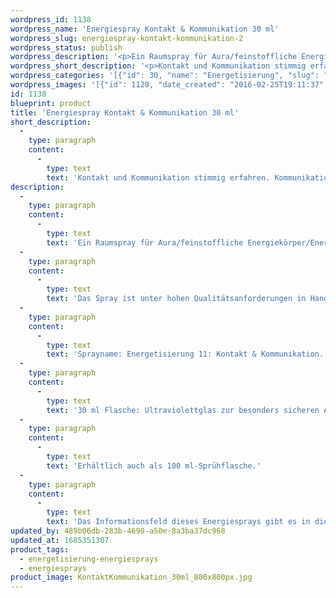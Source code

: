 ```yaml
---
wordpress_id: 1138
wordpress_name: 'Energiespray Kontakt & Kommunikation 30 ml'
wordpress_slug: energiespray-kontakt-kommunikation-2
wordpress_status: publish
wordpress_description: '<p>Ein Raumspray für Aura/feinstoffliche Energiekörper/Energiefelder in Räumen mit einem aktivierbaren Informationsfeld zu Kontakt und Kommunikation sowie dem energetischen Zugang zu den dazugehörigen universellen Wissenspools.</p><p>Das Spray ist unter hohen Qualitätsanforderungen in Handarbeit in Deutschland hergestellt aus mehrfach gereinigtem und energetisiertem Wasser (76%, konserviert mit 96%igem Weingeist (24%). Abgestimmt auf die Energie ist die Komposition von naturreinen ätherischen Ölen* (Duftrichtung: Fichtennadel, holzartig).</p><p>Sprayname: Energetisierung 11: Kontakt &amp; Kommunikation. Reihe: Energetisierung</p><p>30 ml Flasche: Ultraviolettglas zur besonders sicheren Aufbewahrung mit hochwertigem, goldfarbenen Metallpumpzerstäuber (Steigrohr: Plastik). Etikett: Wasserfest, leicht energetisiert mit dem Informationsfeld des Airsprays.</p><p>Erhältlich auch als 100 ml-Sprühflasche.</p><p>Das Informationsfeld dieses Energiesprays gibt es in diesem Shop auch als <a href="https://my.feenbaum.de/produkt-kategorie/energiebilder/fotokarten/energetisierung-fotokarten/">Fotokarte</a>, <a href="https://my.feenbaum.de/produkt-kategorie/energiebilder/wandbilder/energetisierung/">Wandbild</a> und <a href="https://my.feenbaum.de/produkt-kategorie/energiekissen/energetisierung-energiekissen/">Energiekissen</a></p><p><a href="https://my.feenbaum.de/anwendung-energiesprays/">Anwendungshinweise</a></p>'
wordpress_short_description: '<p>Kontakt und Kommunikation stimmig erfahren. Kommunikationsfähigkeit stärken</p>'
wordpress_categories: '[{"id": 30, "name": "Energetisierung", "slug": "energetisierung-energiesprays"}, {"id": 29, "name": "Energiesprays", "slug": "energiesprays"}]'
wordpress_images: '[{"id": 1128, "date_created": "2016-02-25T19:11:37", "date_created_gmt": "2016-02-25T17:11:37", "date_modified": "2016-02-25T19:11:37", "date_modified_gmt": "2016-02-25T17:11:37", "src": "https://my.feenbaum.de/wp-content/uploads/2016/02/KontaktKommunikation_30ml_800x800px.jpg", "name": "KontaktKommunikation_30ml_800x800px", "alt": ""}, {"id": 1001, "date_created": "2016-02-25T01:53:12", "date_created_gmt": "2016-02-24T23:53:12", "date_modified": "2016-02-25T01:53:12", "date_modified_gmt": "2016-02-24T23:53:12", "src": "https://my.feenbaum.de/wp-content/uploads/2016/02/11-Kontakt-Austausch_800x800-W-1.jpg", "name": "11-Kontakt-Austausch_800x800-W", "alt": ""}]'
id: 1138
blueprint: product
title: 'Energiespray Kontakt & Kommunikation 30 ml'
short_description:
  -
    type: paragraph
    content:
      -
        type: text
        text: 'Kontakt und Kommunikation stimmig erfahren. Kommunikationsfähigkeit stärken'
description:
  -
    type: paragraph
    content:
      -
        type: text
        text: 'Ein Raumspray für Aura/feinstoffliche Energiekörper/Energiefelder in Räumen mit einem aktivierbaren Informationsfeld zu Kontakt und Kommunikation sowie dem energetischen Zugang zu den dazugehörigen universellen Wissenspools.'
  -
    type: paragraph
    content:
      -
        type: text
        text: 'Das Spray ist unter hohen Qualitätsanforderungen in Handarbeit in Deutschland hergestellt aus mehrfach gereinigtem und energetisiertem Wasser (76%, konserviert mit 96%igem Weingeist (24%). Abgestimmt auf die Energie ist die Komposition von naturreinen ätherischen Ölen* (Duftrichtung: Fichtennadel, holzartig).'
  -
    type: paragraph
    content:
      -
        type: text
        text: 'Sprayname: Energetisierung 11: Kontakt & Kommunikation. Reihe: Energetisierung'
  -
    type: paragraph
    content:
      -
        type: text
        text: '30 ml Flasche: Ultraviolettglas zur besonders sicheren Aufbewahrung mit hochwertigem, goldfarbenen Metallpumpzerstäuber (Steigrohr: Plastik). Etikett: Wasserfest, leicht energetisiert mit dem Informationsfeld des Airsprays.'
  -
    type: paragraph
    content:
      -
        type: text
        text: 'Erhältlich auch als 100 ml-Sprühflasche.'
  -
    type: paragraph
    content:
      -
        type: text
        text: 'Das Informationsfeld dieses Energiesprays gibt es in diesem Shop auch als Fotokarte, Wandbild und Energiekissen'
updated_by: 489b06db-283b-4690-a50e-8a3ba37dc968
updated_at: 1685351307
product_tags:
  - energetisierung-energiesprays
  - energiesprays
product_image: KontaktKommunikation_30ml_800x800px.jpg
---
```

